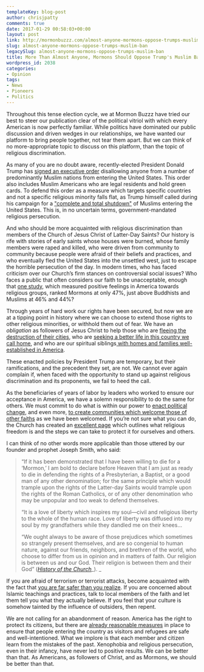 ```yaml
---
templateKey: blog-post
author: chrisjpatty
comments: true
date: 2017-01-29 00:58:03+00:00
layout: post
link: http://mormonbuzzz.com/almost-anyone-mormons-oppose-trumps-muslim-ban/
slug: almost-anyone-mormons-oppose-trumps-muslim-ban
legacySlug: almost-anyone-mormons-oppose-trumps-muslim-ban
title: More Than Almost Anyone, Mormons Should Oppose Trump's Muslim Ban
wordpress_id: 2038
categories:
- Opinion
tags:
- News
- Pioneers
- Politics
---
```


Throughout this tense election cycle, we at Mormon Buzzz have tried our best to steer our publication clear of the political vitriol with which every American is now perfectly familiar. While politics have dominated our public discussion and driven wedges in our relationships, we have wanted our platform to bring people together, not tear them apart. But we can think of no more-appropriate topic to discuss on this platform, than the topic of religious discrimination.

As many of you are no doubt aware, recently-elected President Donald Trump has [signed an executive order](https://www.nytimes.com/2017/01/27/us/politics/trump-syrian-refugees.html) disallowing anyone from a number of predominantly Muslim nations from entering the United States. This order also includes Muslim Americans who are legal residents and hold green cards. To defend this order as a measure which targets specific countries and not a specific religious minority falls flat, as Trump himself called during his campaign for a ["complete and total shutdown"](https://www.washingtonpost.com/news/post-politics/wp/2015/12/07/donald-trump-calls-for-total-and-complete-shutdown-of-muslims-entering-the-united-states/) of Muslims entering the United States. This is, in no uncertain terms, government-mandated religious persecution. 

And who should be more acquainted with religious discrimination than members of the Church of Jesus Christ of Latter-Day Saints? Our history is rife with stories of early saints whose houses were burned, whose family members were raped and killed, who were driven from community to community because people were afraid of their beliefs and practices, and who eventually fled the United States into the unsettled west, just to escape the horrible persecution of the day. In modern times, who has faced criticism over our Church’s firm stances on controversial social issues? Who faces a public that often considers our faith to be unacceptable, enough that [one study](http://www.pewforum.org/2010/12/16/american-grace-how-religion-divides-and-unites-us/#1), which measured positive feelings in America towards religious groups, ranked Mormons at only 47%, just above Buddhists and Muslims at 46% and 44%? 

Through years of hard work our rights have been secured, but now we are at a tipping point in history where we can choose to extend those rights to other religious minorities, or withhold them out of fear. We have an _obligation_ as followers of Jesus Christ to help those who are [fleeing the destruction of their cities](http://www.nbcnews.com/storyline/syrias-suffering-families/syrian-refugees-see-dream-better-life-crushed-trump-ban-n713621), who are [seeking a better life in this country we call home](https://www.nytimes.com/2017/01/28/us/refugees-detained-at-us-airports-prompting-legal-challenges-to-trumps-immigration-order.html), and who are our spiritual siblings[ with homes and families well-established in America](https://www.propublica.org/article/trump-executive-order-could-block-legal-residents-from-returning-to-america). 

These enacted policies by President Trump are temporary, but their ramifications, and the precedent they set, are not. We cannot ever again complain if, when faced with the opportunity to stand up against religious discrimination and its proponents, we fail to heed the call.

As the beneficiaries of years of labor by leaders who worked to ensure our acceptance in America, we have a solemn responsibility to do the same for others. We must commit to do what is within our power to [enact political change](https://www.usa.gov/elected-officials), and even more, [to create communities which welcome those of other faiths](https://www.lds.org/refugees?lang=eng) as we have been welcomed. If you’re not sure what you can do, the Church has created an [excellent page](https://www.lds.org/religious-freedom?lang=eng) which outlines what religious freedom is and the steps we can take to protect it for ourselves and others.

I can think of no other words more applicable than those uttered by our founder and prophet Joseph Smith, who said:


<blockquote>“If it has been demonstrated that I have been willing to die for a ‘Mormon,’ I am bold to declare before Heaven that I am just as ready to die in defending the rights of a Presbyterian, a Baptist, or a good man of any other denomination; for the same principle which would trample upon the rights of the Latter-day Saints would trample upon the rights of the Roman Catholics, or of any other denomination who may be unpopular and too weak to defend themselves.



“It is a love of liberty which inspires my soul—civil and religious liberty to the whole of the human race. Love of liberty was diffused into my soul by my grandfathers while they dandled me on their knees…



“We ought always to be aware of those prejudices which sometimes so strangely present themselves, and are so congenial to human nature, against our friends, neighbors, and brethren of the world, who choose to differ from us in opinion and in matters of faith. Our religion is between us and our God. Their religion is between them and their God” ([_History of the Church_](https://www.lds.org/manual/teachings-joseph-smith/chapter-29?lang=eng)_). _</blockquote>


If you are afraid of terrorism or terrorist attacks, become acquainted with the fact that [you are far safer than you realize](https://www.washingtonpost.com/news/monkey-cage/wp/2015/11/23/youre-more-likely-to-be-fatally-crushed-by-furniture-than-killed-by-a-terrorist/). If you are concerned about Islamic teachings and practices, talk to local members of the faith and let them tell you what they actually believe. If you feel that your culture is somehow tainted by the influence of outsiders, then repent.

We are not calling for an abandonment of reason. America has the right to protect its citizens, but there are [already reasonable measures](http://www.bbc.com/news/world-us-canada-34848248) in place to ensure that people entering the country as visitors and refugees are safe and well-intentioned. What we implore is that each member and citizen learn from the mistakes of the past. Xenophobia and religious persecution, even in their infancy, have never led to positive results. We can be better than that. As Americans, as followers of Christ, and as Mormons, we should be better than that.
